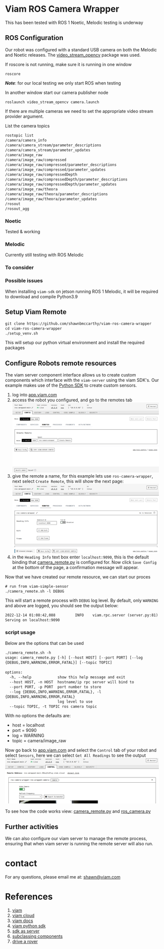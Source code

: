 # Viam ROS Camera Wrapper

This has been tested with ROS 1 Noetic, Melodic testing is underway

## ROS Configuration

Our robot was configured with a standard USB camera on both the Melodic and Noetic releases. The [video_stream_opencv](http://wiki.ros.org/video_stream_opencv)
package was used.

If roscore is not running, make sure it is running in one window
```shell
roscore
```
***Note***: for our local testing we only start ROS when testing

In another window start our camera publisher node
```shell
roslaunch video_stream_opencv camera.launch
```
If there are multiple cameras we need to set the appropriate video stream provider argument.

List the camera topics
```shell
rostopic list 
/camera/camera_info
/camera/camera_stream/parameter_descriptions
/camera/camera_stream/parameter_updates
/camera/image_raw
/camera/image_raw/compressed
/camera/image_raw/compressed/parameter_descriptions
/camera/image_raw/compressed/parameter_updates
/camera/image_raw/compressedDepth
/camera/image_raw/compressedDepth/parameter_descriptions
/camera/image_raw/compressedDepth/parameter_updates
/camera/image_raw/theora
/camera/image_raw/theora/parameter_descriptions
/camera/image_raw/theora/parameter_updates
/rosout
/rosout_agg
```
### Noetic

Tested & working

### Melodic

Currently still testing with ROS Melodic

### To consider


### Possible issues
When installing `viam-sdk` on jetson running ROS 1 Melodic, it will be required to download and compile Python3.9

## Setup Viam Remote

```shell
git clone https://github.com/shawnbmccarthy/viam-ros-camera-wrapper
cd viam-ros-camera-wrapper
./setup_venv.sh
```
This will setup our python virtual environment and install the required packages

## Configure Robots remote resources

The viam server component interface allows us to create custom components which interface 
with the `viam-server` using the viam SDK's. Our example makes use of the [Python SDK](https://python.viam.dev/)
to create custom sensors.



1. log into [app.viam.com](https://app.viam.com)
2. access the robot you configured, and go to the remotes tab
![remotes_create.png](images%2Fremotes_create.png)
3. give the remote a name, for this example lets use `ros-camera-wrapper`, next select `Create Remote`, this will show the next page:
![remote_create_2.png](images%2Fremote_create_2.png)
4. in the `Heading Info` text box enter `localhost:9090`, this is the default binding that [camera_remote.py](camera_remote.py) is configured for. Now click `Save Config` at the bottom of the page, a confirmation message will appear.

Now that we have created our remote resource, we can start our proces
```shell
# run from viam-simple-sensor
./camera_remote.sh -l DEBUG
```

This will start a remote process with `DEBUG` log level. By default, only `WARNING` and above are logged, you should see
the output below:
```shell
2022-12-14 01:08:42,088         INFO    viam.rpc.server (server.py:81)  Serving on localhost:9090   
```

### script usage
Below are the options that can be used 

```shell
./camera_remote.sh -h
usage: camera_remote.py [-h] [--host HOST] [--port PORT] [--log {DEBUG,INFO,WARNING,ERROR,FATAL}] [--topic TOPIC]

options:
  -h, --help            show this help message and exit
  --host HOST, -n HOST  hostname/ip rpc server will bind to
  --port PORT, -p PORT  port number to store
  --log {DEBUG,INFO,WARNING,ERROR,FATAL}, -l {DEBUG,INFO,WARNING,ERROR,FATAL}
                        log level to use
  --topic TOPIC, -t TOPIC ros camera topic
```
With no options the defaults are:
* host = localhost 
* port = 9090
* log = WARNING
* topic = camera/image_raw

Now go back to [app.viam.com](https://app.viam.com) and select the `Control` tab of your robot and select `Sensors`, 
here we can select `Get All Readings` to see the output
![control.png](images%2Fcontrol.png)

To see how the code works view: [camera_remote.py](camera_remote.py) and [ros_camera.py](ros_camera.py)

## Further activities
We can also configure our viam server to manage the remote process, ensuring that when viam server is running the remote server
will also run. 

# contact

For any questions, please email me at: [shawn@viam.com](mailto:shawn@viam.com)

# References
1. [viam](https://viam.com)
1. [viam cloud](https://app.viam.com)
1. [viam docs](https://docs.viam.com)
1. [viam python sdk](https://python.viam.dev)
1. [sdk as server](https://docs.viam.com/product-overviews/sdk-as-server/)
1. [subclassing components](https://python.viam.dev/examples/example.html#subclass-a-component)
1. [drive a rover](https://www.viam.com/resources/try-viam)
